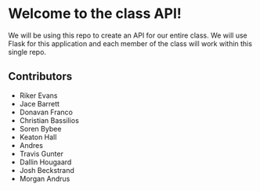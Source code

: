 # Welcome to the class API!

We will be using this repo to create an API for our entire class. We will use Flask for this application and each member of the class will work within this single repo.

## Contributors

* Riker Evans
* Jace Barrett
* Donavan Franco
* Christian Bassilios
* Soren Bybee
* Keaton Hall
* Andres
* Travis Gunter
* Dallin Hougaard
* Josh Beckstrand
* Morgan Andrus